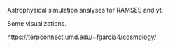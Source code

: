Astrophysical simulation analyses for RAMSES and yt.

Some visualizations.

https://terpconnect.umd.edu/~fgarcia4/cosmology/
